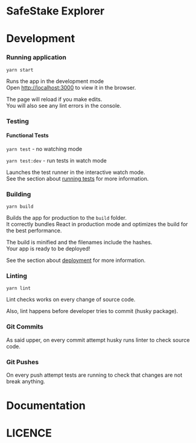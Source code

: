 
# SafeStake Explorer

# Development

### Running application

`yarn start`

Runs the app in the development mode<br />
Open [http://localhost:3000](http://localhost:3000) to view it in the browser.

The page will reload if you make edits.<br />
You will also see any lint errors in the console.

### Testing

#### Functional Tests

`yarn test` - no watching mode

`yarn test:dev` - run tests in watch mode

Launches the test runner in the interactive watch mode.<br />
See the section about [running tests](https://facebook.github.io/create-react-app/docs/running-tests) for more information.

### Building

`yarn build`

Builds the app for production to the `build` folder.<br />
It correctly bundles React in production mode and optimizes the build for the best performance.

The build is minified and the filenames include the hashes.<br />
Your app is ready to be deployed!

See the section about [deployment](https://facebook.github.io/create-react-app/docs/deployment) for more information.

### Linting

`yarn lint`

Lint checks works on every change of source code.

Also, lint happens before developer tries to commit (husky package).

### Git Commits

As said upper, on every commit attempt husky runs linter to check source code.

### Git Pushes

On every push attempt tests are running to check that changes are not break anything.

# Documentation

# LICENCE

